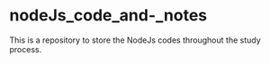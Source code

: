 # nodeJs_code_and-_notes
This is a repository to store the NodeJs codes throughout the study process.
